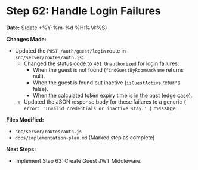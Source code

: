 # Step 62: Handle Login Failures

**Date:** $(date +%Y-%m-%d %H:%M:%S)

**Changes Made:**
- Updated the `POST /auth/guest/login` route in `src/server/routes/auth.js`:
  - Changed the status code to `401 Unauthorized` for login failures:
    - When the guest is not found (`findGuestByRoomAndName` returns null).
    - When the guest is found but inactive (`isGuestActive` returns false).
    - When the calculated token expiry time is in the past (edge case).
  - Updated the JSON response body for these failures to a generic `{ error: 'Invalid credentials or inactive stay.' }` message.

**Files Modified:**
- `src/server/routes/auth.js`
- `docs/implementation-plan.md` (Marked step as complete)

**Next Steps:**
- Implement Step 63: Create Guest JWT Middleware. 